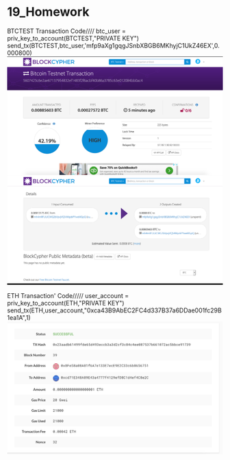 # 19_Homework


BTCTEST Transaction
Code////
btc_user = priv_key_to_account(BTCTEST,"PRIVATE KEY")
send_tx(BTCTEST,btc_user,'mfp9aXg1gqgJSnbXBGB6MKhyjC1UkZ46EX',0.000800)
![](BTCTEST_send_tx.png)
![](BTCTEST_send_tx%202.png)

ETH Transaction'
Code/////
user_account = priv_key_to_account(ETH,"PRIVATE KEY")
send_tx(ETH,user_account,"0xca43B9AbEC2FC4d337B37a6DDae001fc29B1ea1A",1)
![](ETH_send_tx.png)
